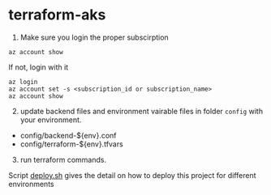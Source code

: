 # terraform-aks

1. Make sure you login the proper subscirption

```
az account show
```

If not, login with it
```
az login
az account set -s <subscription_id or subscription_name>
az account show
```

2. update backend files and environment vairable files in folder `config` with your environment.

* config/backend-${env}.conf
* config/terraform-${env}.tfvars 

3. run terraform commands. 

Script [deploy.sh](deploy.sh) gives the detail on how to deploy this project for different environments
